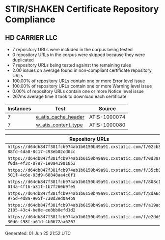 # STIR/SHAKEN Certificate Repository Compliance

## HD CARRIER LLC

- 7 repository URLs were included in the corpus being tested
- 0 repository URLs in the corpus were skipped because they were duplicated
- 7 repository URLs being tested against the remaining rules
- 2.00 issues on average found in non-compliant certificate repository URLs
- 100.00% of repository URLs contain one or more Error level issue
- 100.00% of repository URLs contain one or more Warning level issue
- 0.00% of repository URLs contain one or more Notice level issue
- 267ms average time it took to download each certificate

| Instances | Test | Source |
|-----------|------|--------|
| 7 | [e_atis_cache_header](ISSUES/e_atis_cache_header/README.md) | ATIS-1000074 |
| 7 | [w_atis_content_type](ISSUES/w_atis_content_type/README.md) | ATIS-1000080 |

| Repository URLs | Not After |  Problems | Link |
|-----------------|-----------|-----------|------|
| `https://d64db847f381fcb974ab1b6150b49a91.cxstatic.com/f/02cb886d-88fd-4da8-8c17-c93eb02cd0cc` | 15&#160;May&#160;25&#160;23:59&#160;UTC | true | [view](REPOS/64440da511a0f204ef9f350ad155393a82383210/README.md) |
| `https://d64db847f381fcb974ab1b6150b49a91.cxstatic.com/f/0d39a8ae-f0da-4f3c-87e7-1e0a41981853` | 14&#160;Jun&#160;25&#160;23:59&#160;UTC | true | [view](REPOS/ee69e21394b5da5a0fb3427a67f13960bccddf9e/README.md) |
| `https://d64db847f381fcb974ab1b6150b49a91.cxstatic.com/f/35cb87cc-501f-4c6e-83d9-68848aa4c0f1` | 14&#160;Apr&#160;25&#160;23:59&#160;UTC | true | [view](REPOS/cd18f9787bc8e50c49b160a4b95b1668c48e091e/README.md) |
| `https://d64db847f381fcb974ab1b6150b49a91.cxstatic.com/f/808c1df2-014a-4f16-a31f-1b7f260b9fe5` | 01&#160;May&#160;25&#160;23:59&#160;UTC | true | [view](REPOS/13124e6d0f95f844065e7884a4a9e65b0068f702/README.md) |
| `https://d64db847f381fcb974ab1b6150b49a91.cxstatic.com/f/8da6d1a9-975d-4d8a-905f-730d3ed0a4b9` | 31&#160;Mar&#160;25&#160;23:59&#160;UTC | true | [view](REPOS/7d4a64f6eff96a44c04e71a1848a2010bbc932ad/README.md) |
| `https://d64db847f381fcb974ab1b6150b49a91.cxstatic.com/f/a19ad33f-2105-43c4-be8e-ee8bb0efd1d2` | 31&#160;May&#160;25&#160;23:59&#160;UTC | true | [view](REPOS/88f4a00b801e454131108bf3cae5ddd82ea32c02/README.md) |
| `https://d64db847f381fcb974ab1b6150b49a91.cxstatic.com/f/e2dd6ba8-30d6-498f-a61d-4b0672aa6207` | 17&#160;Mar&#160;25&#160;23:59&#160;UTC | true | [view](REPOS/8d7a961d380e80dfaaf55159c4421fb5167fc47b/README.md) |


Generated: 01 Jun 25 21:52 UTC